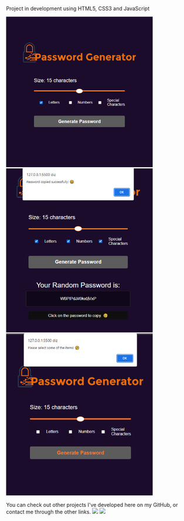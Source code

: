 Project in development using HTML5, CSS3 and JavaScript

<img width="400em" src="./assets/prtscrn.png">
<img width="400em" src="./assets/prtscrn_2.png">
<img width="400em" src="./assets/prtscrn_err.png">

You can check out other projects I've developed here on my GitHub, or contact me through the other links.
<a href = "mailto:joaoaccastro@gmail.com"><img src="https://img.shields.io/badge/-Gmail-%23333?style=for-the-badge&logo=gmail&logoColor=white" target="_blank"></a>
<a href="https://www.linkedin.com/in/joao-ac-castro" target="_blank"><img src="https://img.shields.io/badge/-LinkedIn-%230077B5?style=for-the-badge&logo=linkedin&logoColor=white" target="_blank"></a>